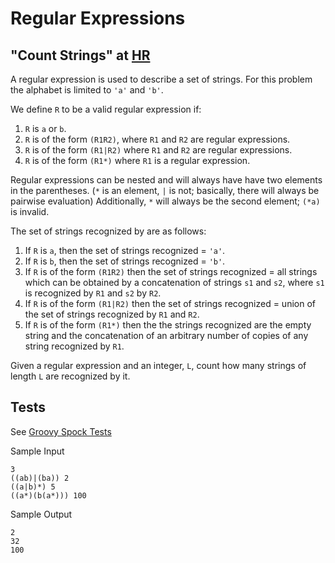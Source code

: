 # Regular Expressions

## "Count Strings" at [HR](https://www.hackerrank.com/challenges/count-strings)

A regular expression is used to describe a set of strings. 
For this problem the alphabet is limited to `'a'` and `'b'`.

We define `R` to be a valid regular expression if: 
1) `R` is `a` or `b`. 
2) `R` is of the form `(R1R2)`, where `R1` and `R2` are regular expressions. 
3) `R` is of the form `(R1|R2)` where `R1` and `R2` are regular expressions. 
4) `R` is of the form `(R1*)` where `R1` is a regular expression.

Regular expressions can be nested and will always have have two elements 
in the parentheses. (`*` is an element, `|` is not; basically, there will 
always be pairwise evaluation) Additionally, `*` will always be the second element; 
`(*a)` is invalid.

The set of strings recognized by  are as follows: 
1) If `R` is `a`, then the set of strings recognized = `'a'`. 
2) If `R` is `b`, then the set of strings recognized = `'b'`. 
3) If `R` is of the form `(R1R2)` then the set of strings recognized = all strings 
which can be obtained by a concatenation of strings `s1` and `s2`, where 
`s1` is recognized by `R1` and `s2` by `R2`. 
4) If `R` is of the form `(R1|R2)` then the set of strings recognized = 
union of the set of strings recognized by `R1` and `R2`. 
5) If `R` is of the form `(R1*)` then the the strings recognized are 
the empty string and the concatenation of an arbitrary number of copies 
of any string recognized by `R1`.

Given a regular expression and an integer, `L`, count how many strings of length `L` 
are recognized by it.

## Tests

See [Groovy Spock Tests](../../../../../../../test/groovy/com/tydbits/hackerrank/strings/regex_count)

Sample Input
```
3  
((ab)|(ba)) 2  
((a|b)*) 5  
((a*)(b(a*))) 100
```

Sample Output
```
2
32
100
```
